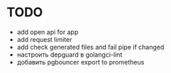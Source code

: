 # TODO

- add open api for app
- add request limiter
- add check generated files and fail pipe if changed
- настроить depguard в golangci-lint
- добавить pgbouncer export to prometheus